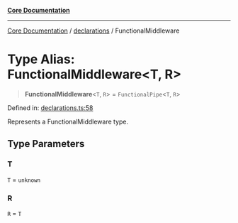 [**Core Documentation**](../../README.md)

***

[Core Documentation](../../README.md) / [declarations](../README.md) / FunctionalMiddleware

# Type Alias: FunctionalMiddleware\<T, R\>

> **FunctionalMiddleware**\<`T`, `R`\> = `FunctionalPipe`\<`T`, `R`\>

Defined in: [declarations.ts:58](https://github.com/stonemjs/core/blob/e2fddc9518734748c09a72d4b4064dd1d4c1288c/src/declarations.ts#L58)

Represents a FunctionalMiddleware type.

## Type Parameters

### T

`T` = `unknown`

### R

`R` = `T`
